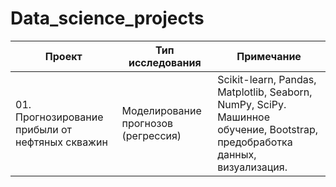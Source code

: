 # Data_science_projects

		
| Проект | Тип исследования| Примечание |
|----------|----------|----------|
| 01. Прогнозирование прибыли от нефтяных скважин  | Моделирование прогнозов (регрессия)  | Scikit-learn, Pandas, Matplotlib, Seaborn, NumPy, SciPy. Машинное обучение, Bootstrap, предобработка данных, визуализация. |
